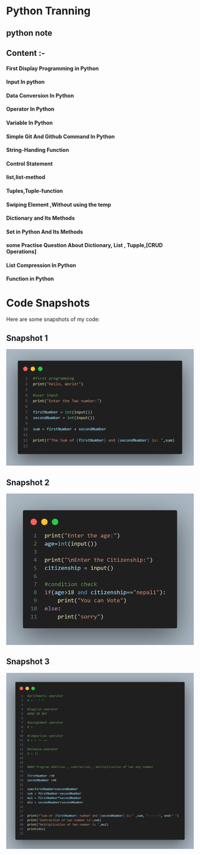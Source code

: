 # Python Tranning

## python note

## Content :-

#### First Display Programming in Python

#### Input In python

#### Data Conversion In Python

#### Operator In Python

#### Variable In Python

#### Simple Git And Github Command In Python

#### String-Handing Function

#### Control Statement

#### list,list-method

#### Tuples,Tuple-function

#### Swiping Element ,Without using the temp

#### Dictionary and Its Methods

#### Set in Python And Its Methods

#### some Practise Question About Dictionary, List , Tupple,[CRUD Operations]

#### List Compression In Python

#### Function in Python 

# Code Snapshots

Here are some snapshots of my code:

## Snapshot 1
![Code Snapshot 1](https://github.com/mrsushilshrestha/python/blob/main/100-day-Challange/image/day-1.png)

## Snapshot 2
![Code Snapshot 2](https://github.com/mrsushilshrestha/python/blob/main/100-day-Challange/image/day-1-2.png)

## Snapshot 3
![Code Snapshot 3](https://github.com/mrsushilshrestha/python/blob/main/100-day-Challange/image/day-1-1.png)
